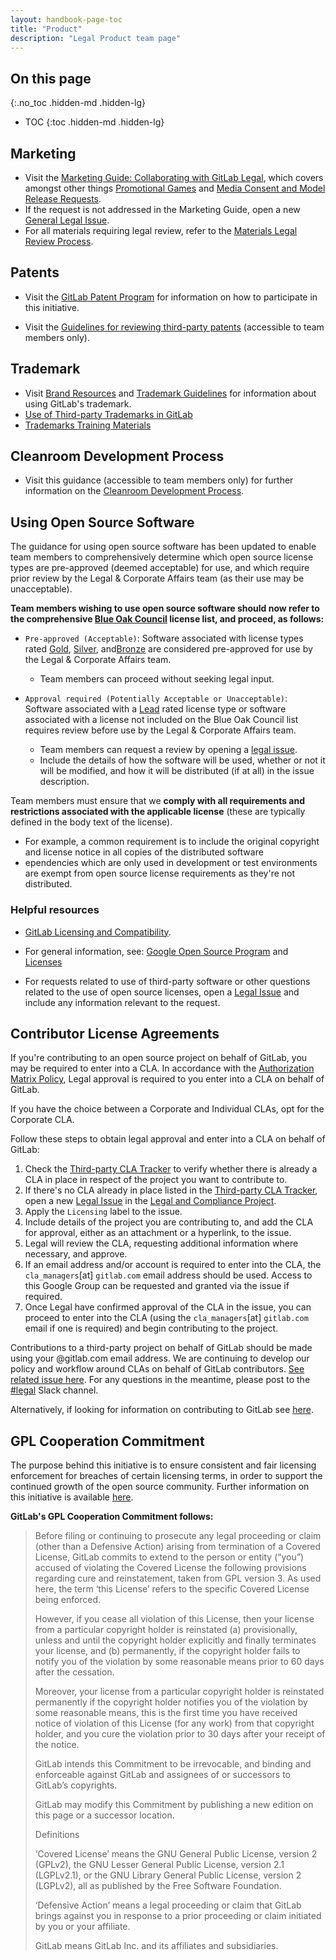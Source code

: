 ```yaml
---
layout: handbook-page-toc
title: "Product"
description: "Legal Product team page"
---
```


## On this page
{:.no_toc .hidden-md .hidden-lg}

- TOC
{:toc .hidden-md .hidden-lg}

## Marketing
* Visit the [Marketing Guide: Collaborating with GitLab Legal](https://about.gitlab.com/handbook/legal/marketing-collaboration/), which covers amongst other things [Promotional Games](https://about.gitlab.com/handbook/legal/marketing-collaboration/#promotional-games) and [Media Consent and Model Release Requests](https://about.gitlab.com/handbook/legal/marketing-collaboration/#media-consent-and-model-release). 
* If the request is not addressed in the Marketing Guide, open a new [General Legal Issue](https://gitlab.com/gitlab-com/legal-and-compliance/-/issues/new?issuable_template=general-legal-template).
* For all materials requiring legal review, refer to the [Materials Legal Review Process](https://about.gitlab.com/handbook/legal/materials-legal-review-process).

## Patents

* Visit the [GitLab Patent Program](https://about.gitlab.com/handbook/legal/patent-program/) for information on how to participate in this initiative.

* Visit the [Guidelines for reviewing third-party patents](https://internal-handbook.gitlab.io/handbook/legal-and-corporate-affairs/legal-and-compliance/productguidance/#guidelines-on-reviewing-third-party-patents) (accessible to team members only).

## Trademark

* Visit [Brand Resources](https://about.gitlab.com/handbook/marketing/brand-and-product-marketing/brand/brand-activation/brand-standards/#trademark) and [Trademark Guidelines](https://about.gitlab.com/handbook/marketing/brand-and-product-marketing/brand/brand-activation/trademark-guidelines/) for information about using GitLab's trademark.
* [Use of Third-party Trademarks in GitLab](https://about.gitlab.com/handbook/legal/policies/product-third-party-trademarks-guidelines/)
* [Trademarks Training Materials](https://about.gitlab.com/handbook/legal/trademarks-training-materials/)

## Cleanroom Development Process

* Visit this guidance (accessible to team members only) for further information on the [Cleanroom Development Process](https://internal-handbook.gitlab.io/handbook/engineering/cleanroom-development/).

## Using Open Source Software

The guidance for using open source software has been updated to enable team members to comprehensively determine which open source license types are pre-approved (deemed acceptable) for use, and which require prior review by the Legal & Corporate Affairs team (as their use may be unacceptable).

**Team members wishing to use open source software should now refer to the comprehensive [Blue Oak Council](https://blueoakcouncil.org/list) license list, and proceed, as follows:**

* `Pre-approved (Acceptable)`: Software associated with license types rated [Gold](https://blueoakcouncil.org/list#gold), [Silver](https://blueoakcouncil.org/list#silver), and[Bronze](https://blueoakcouncil.org/list#bronze) are considered pre-approved for use by the Legal & Corporate Affairs team. 
    * Team members can proceed without seeking legal input.

* `Approval required (Potentially Acceptable or Unacceptable)`: Software associated with a [Lead](https://blueoakcouncil.org/list#lead) rated license type or software associated with a license not included on the Blue Oak Council list requires review before use by the Legal & Corporate Affairs team. 
    * Team members can request a review by opening a [legal issue](https://gitlab.com/gitlab-com/legal-and-compliance/-/issues/new?issuable_template=general-legal-template). 
    * Include the details of how the software will be used, whether or not it will be modified, and how it will be distributed (if at all) in the issue description. 

Team members must ensure that we **comply with all requirements and restrictions associated with the applicable license** (these are typically defined in the body text of the license). 
* For example, a common requirement is to include the original copyright and license notice in all copies of the distributed software
* ependencies which are only used in development or test environments are exempt from open source license requirements as they're not distributed.

### Helpful resources

* [GitLab Licensing and Compatibility](https://gitlab.com/gitlab-org/gitlab-foss/blob/master/doc/development/licensing.md).

* For general information, see: [Google Open Source Program](https://opensource.google/documentation/reference) and [Licenses](https://opensource.google/documentation/reference/thirdparty/licenses) 

* For requests related to use of third-party software or other questions related to the use of open source licenses, open a [Legal Issue](https://gitlab.com/gitlab-com/legal-and-compliance/-/issues/new?issuable_template=general-legal-template) and include any information relevant to the request.

## Contributor License Agreements

If you're contributing to an open source project on behalf of GitLab, you may be required to enter into a CLA. In accordance with the [Authorization Matrix Policy](/handbook/finance/authorization-matrix/#authorization-matrix-policy), Legal approval is required to you enter into a CLA on behalf of GitLab.

If you have the choice between a Corporate and Individual CLAs, opt for the Corporate CLA.

Follow these steps to obtain legal approval and enter into a CLA on behalf of GitLab: 

 1. Check the [Third-party CLA Tracker](https://docs.google.com/spreadsheets/d/106bLmkl6IofWN__iwnu0UwQZzdm5JvDf8qdLV_4DTh8/edit#gid=0) to verify whether there is already a CLA in place in respect of the project you want to contribute to. 
 1. If there's no CLA already in place listed in the [Third-party CLA Tracker](https://docs.google.com/spreadsheets/d/106bLmkl6IofWN__iwnu0UwQZzdm5JvDf8qdLV_4DTh8/edit#gid=0), open a new [ Legal Issue](https://gitlab.com/gitlab-com/legal-and-compliance/-/issues/new?issuable_template=general-legal-template) in the [Legal and Compliance Project](https://gitlab.com/gitlab-com/legal-and-compliance/-/issues).
 1. Apply the `Licensing` label to the issue.
 1. Include details of the project you are contributing to, and add the CLA for approval, either as an attachment or a hyperlink, to the issue.
 1. Legal will review the CLA, requesting additional information where necessary, and approve.
 1. If an email address and/or account is required to enter into the CLA, the `cla_managers`[at] `gitlab.com` email address should be used. Access to this Google Group can be requested and granted via the issue if required. 
 1. Once Legal have confirmed approval of the CLA in the issue, you can proceed to enter into the CLA (using the `cla_managers`[at] `gitlab.com` email if one is required) and begin contributing to the project.

Contributions to a third-party project on behalf of GitLab should be made using your @gitlab.com email address. We are continuing to develop our policy and workflow around CLAs on behalf of GitLab contributors. [See related issue here](https://gitlab.com/gitlab-com/marketing/community-relations/opensource-program/general/-/issues/238). For any questions in the meantime, please post to the [#legal](https://gitlab.slack.com/app_redirect?channel=C78E74A6L) Slack channel. 

Alternatively, if looking for information on contributing to GitLab see [here](/community/contribute/dco-cla/).

## GPL Cooperation Commitment

The purpose behind this initiative is to ensure consistent and fair licensing enforcement for breaches of certain licensing terms, in order to support the continued growth of the open source community. Further information on this initiative is available [here](https://opensource.com/article/18/11/gpl-cooperation-commitment).

**GitLab's GPL Cooperation Commitment follows:**

> Before filing or continuing to prosecute any legal proceeding or claim (other than a Defensive Action) arising from termination of a Covered License, GitLab commits to extend to the person or entity (“you”) accused of violating the Covered License the following provisions regarding cure and reinstatement, taken from GPL version 3. As used here, the term ‘this License’ refers to the specific Covered License being enforced.
> 
> However, if you cease all violation of this License, then your license from a particular copyright holder is reinstated (a) provisionally, unless and until the copyright holder explicitly and finally terminates your license, and (b) permanently, if the copyright holder fails to notify you of the violation by some reasonable means prior to 60 days after the cessation.
> 
> Moreover, your license from a particular copyright holder is reinstated permanently if the copyright holder notifies you of the violation by some reasonable means, this is the first time you have received notice of violation of this License (for any work) from that copyright holder, and you cure the violation prior to 30 days after your receipt of the notice.
> 
> GitLab intends this Commitment to be irrevocable, and binding and enforceable against GitLab and assignees of or successors to GitLab’s copyrights.
> 
> GitLab may modify this Commitment by publishing a new edition on this page or a successor location.
> 
> Definitions
> 
> ‘Covered License’ means the GNU General Public License, version 2 (GPLv2), the GNU Lesser General Public License, version 2.1 (LGPLv2.1), or the GNU Library General Public License, version 2 (LGPLv2), all as published by the Free Software Foundation.
> 
> ‘Defensive Action’ means a legal proceeding or claim that GitLab brings against you in response to a prior proceeding or claim initiated by you or your affiliate.
> 
> GitLab means GitLab Inc. and its affiliates and subsidiaries.

